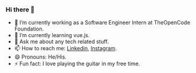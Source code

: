 ### Hi there 👋

- 🔭 I’m currently working as a Software Engineer Intern at TheOpenCode Foundation.
- 🌱 I’m currently learning vue.js.
- 💬 Ask me about any tech related stuff.
- 📫 How to reach me: [Linkedin](https://www.linkedin.com/in/adarsh-narayanan-44b31575/), [Instagram](https://www.instagram.com/the_amateur_guitarist/).
- 😄 Pronouns: He/His.
- ⚡ Fun fact: I love playing the guitar in my free time.

